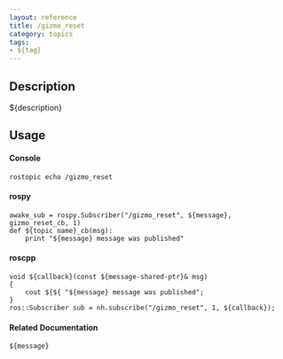 ```yaml
---
layout: reference
title: /gizmo_reset
category: topics
tags: 
- ${tag}
---
```


## Description
${description}

## Usage
#### Console
```
rostopic echo /gizmo_reset
```

#### rospy
```
awake_sub = rospy.Subscriber("/gizmo_reset", ${message}, gizmo_reset_cb, 1)
def ${topic name}_cb(msg):
    print "${message} message was published"
```

#### roscpp
```
void ${callback}(const ${message-shared-ptr}& msg)
{
    cout ${${ "${message} message was published";
}
ros::Subscriber sub = nh.subscribe("/gizmo_reset", 1, ${callback});
```

#### Related Documentation
``${message}``  